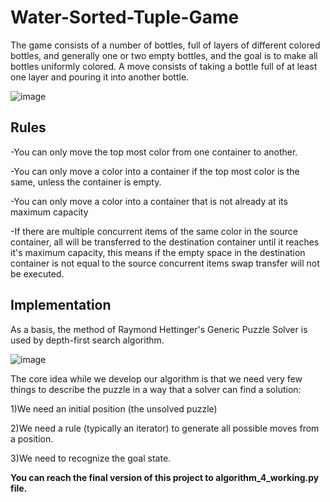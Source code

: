 # Water-Sorted-Tuple-Game
The game consists of a number of bottles, full of layers of different colored bottles, and generally one or two empty bottles, and the goal is to make all bottles uniformly colored. A move consists of taking a bottle full of at least one layer and pouring it into another bottle. 

![image](https://github.com/hazalnurasma/sorted-tuple-game/assets/16530226/121dab6b-1648-4b6d-9311-170638b12e83)

Rules
------

-You can only move the top most color from one container to another.

-You can only move a color into a container if the top most color is the same, unless the container is empty.

-You can only move a color into a container that is not already at its maximum capacity

-If there are multiple concurrent items of the same color in the source container, all will be transferred to the destination container until it reaches it's maximum capacity, this means if the empty space in the destination container is not equal to the source concurrent items swap transfer will not be executed.

Implementation
------
As a basis, the method of Raymond Hettinger's Generic Puzzle Solver is used by depth-first search algorithm.

![image](https://github.com/hazalnurasma/sorted-tuple-game/assets/16530226/df61f0c7-a6fd-4fd6-99a7-822d88d11b2f)


The core idea while we develop our algorithm is that we need very few things to describe the puzzle in a way that a solver can find a solution:

1)We need an initial position (the unsolved puzzle)

2)We need a rule (typically an iterator) to generate all possible moves from a position.

3)We need to recognize the goal state.

**You can reach the final version of this project to algorithm_4_working.py file.**




